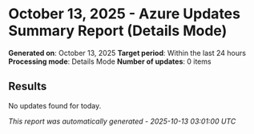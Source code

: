 # October 13, 2025 - Azure Updates Summary Report (Details Mode)

**Generated on**: October 13, 2025
**Target period**: Within the last 24 hours
**Processing mode**: Details Mode
**Number of updates**: 0 items

## Results

No updates found for today.


*This report was automatically generated - 2025-10-13 03:01:00 UTC*